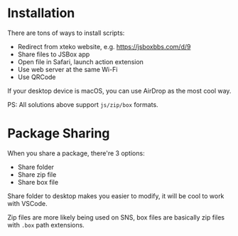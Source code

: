 # Installation

There are tons of ways to install scripts:

- Redirect from xteko website, e.g. https://jsboxbbs.com/d/9
- Share files to JSBox app
- Open file in Safari, launch action extension
- Use web server at the same Wi-Fi
- Use QRCode

If your desktop device is macOS, you can use AirDrop as the most cool way.

PS: All solutions above support `js/zip/box` formats.

# Package Sharing

When you share a package, there're 3 options:

- Share folder
- Share zip file
- Share box file

Share folder to desktop makes you easier to modify, it will be cool to work with VSCode.

Zip files are more likely being used on SNS, box files are basically zip files with `.box` path extensions.